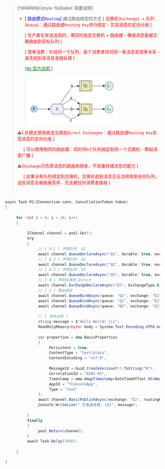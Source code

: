 <br/>

>[!WARNING|style: flat|label: 简要说明]
>
>- <span style='color:Blue'>[ 路由模式`Routing`]</span> 通过路由绑定的方式 <span style='color:red'>[ 交换机(`Exchange`）+ 队列(`Queue`)：通过路由键`Routing Key`进行绑定 - 实现消息的定向分发 ]</span>
>
>   <span style='color:red'>[ 生产者在发送消息时，需同时指定交换机 + 路由键 - 确保消息能被正确路由到目标队列 ]</span>
>
>   <span style='color:red'>[ 竞争消费：针对同一个队列，各个消费者将对同一条消息是竞争关系 - 谁先抢到该消息谁就处理 ]</span>
>
>   [<span style='color:#008B00'>[👓 官方说明 ]</span>](https://www.rabbitmq.com/tutorials#3-publishsubscribe ':target=_blank')
>
>   ![image-20250923225240886](wwwroot\docImages\image-20250923225240886.png)
>
>
>⚠<span style='color:red'>[ 此模式使用直连交换机`Direct Exchangee`：通过路由键`Routing Key`实现消息的定向分发 ]</span>
>
>&nbsp;&nbsp;&nbsp;&nbsp;&nbsp;<span style='color:red'>[ 可以使用相同的路由键：同时将`N`个队列绑定到同一个交换机 - 模拟消息广播 ]</span>
>
>⚠<span style='color:red'>[`Exchange`只负责消息的路由和转发，不具备存储消息的能力 ]</span>
>
>&nbsp;&nbsp;&nbsp;&nbsp;&nbsp;<span style='color:red'>[ 如果没有队列绑定到交换机，交换机收到消息后无法转发到任何队列，这些消息会被直接丢弃，无法被任何消费者接收 ]</span>
>
><br/>

```csharp
async Task M1(IConnection conn, CancellationToken token)
{

     for (int i = 0; i < 10; i++)
     {

          IChannel channel = pool.Get();
          try
          {
               // [ A.1 ] 声明队列  Q1
               await channel.QueueDeclareAsync("Q1", durable: true, exclusive: false, autoDelete: false, arguments: null);
               // [ A.2 ] 声明队列  Q2
               await channel.QueueDeclareAsync("Q2", durable: true, exclusive: false, autoDelete: false, arguments: null);
               // [ A.3 ] 声明队列  Q3
               await channel.QueueDeclareAsync("Q3", durable: true, exclusive: false, autoDelete: false, arguments: null);
               // [ B ] 声明交换机 Direct
               await channel.ExchangeDeclareAsync("E2", ExchangeType.Direct);
               // [ C ] 路由绑定
               await channel.QueueBindAsync(queue: "Q1", exchange: "E2", routingKey: "Email");
               await channel.QueueBindAsync(queue: "Q2", exchange: "E2", routingKey: "Email");
               await channel.QueueBindAsync(queue: "Q3", exchange: "E2", routingKey: "QQ");

               // [ 发布消息 ]
               string message = $"Hello World! {i}";
               ReadOnlyMemory<byte> body = System.Text.Encoding.UTF8.GetBytes(message);

               var properties = new BasicProperties
               {
                    Persistent = true,
                    ContentType = "text/plain",
                    ContentEncoding = "utf-8",

                    MessageId = Guid.CreateVersion7().ToString("N"),
                    CorrelationId = "0201-03",
                    Timestamp = new AmqpTimestamp(DateTimeOffset.UtcNow.ToUnixTimeSeconds()),
                    AppId = "TConsoleApp",
                    Type = "Test"
               };
               await channel.BasicPublishAsync(exchange: "E2", routingKey: "Email", false, basicProperties: properties, body: body);
               Console.WriteLine(" 已发送消息: {0}", message);

          }
          finally
          {
               pool.Return(channel);
          }
          await Task.Delay(3000);

     }

}


```


